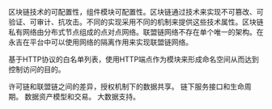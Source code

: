 区块链技术的可配置性，组件模块可配置性。区块链通过技术来实现不可篡改、可验证、可审计、抗攻击。不同的实现采用不同的机制来提供这些技术属性。区块链私有网络由分布式节点组成的点对点网络。联盟链网络不存在单个唯一的架构。在永吉在平台中可以使用网络的隔离作用来实现联盟链网络。

基于HTTP协议的白名单列表，使用HTTP端点作为模块来形成命名空间从而达到控制访问的目的。

许可链和联盟链之间的差异，授权机制下的数据共享。
链下服务接口和生命周期。
数据资产模型和交易。
大数据支持。
